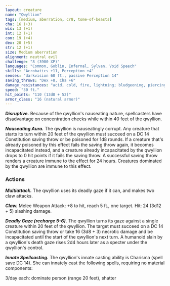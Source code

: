 ```yaml
---
layout: creature
name: "Qwyllion"
tags: [medium, aberration, cr8, tome-of-beasts]
cha: 16 (+3)
wis: 13 (+1)
int: 12 (+1)
con: 19 (+4)
dex: 20 (+5)
str: 12 (+1)
size: Medium aberration
alignment: neutral evil
challenge: "8 (3900 XP)"
languages: "Common, Goblin, Infernal, Sylvan, Void Speech"
skills: "Acrobatics +11, Perception +4"
senses: "darkvision 60 ft., passive Perception 14"
saving_throws: "Dex +8, Cha +6"
damage_resistances: "acid, cold, fire, lightning; bludgeoning, piercing, and slashing from nonmagical weapons"
speed: "30 ft."
hit_points: "110 (13d8 + 52)"
armor_class: "16 (natural armor)"
---
```


***Disruptive.*** Because of the qwyllion's nauseating nature, spellcasters have disadvantage on concentration checks while within 40 feet of the qwyllion.

***Nauseating Aura.*** The qwyllion is nauseatingly corrupt. Any creature that starts its turn within 20 feet of the qwyllion must succeed on a DC 14 Constitution saving throw or be poisoned for 1d8 rounds. If a creature that's already poisoned by this effect fails the saving throw again, it becomes incapacitated instead, and a creature already incapacitated by the qwyllion drops to 0 hit points if it fails the saving throw. A successful saving throw renders a creature immune to the effect for 24 hours. Creatures dominated by the qwyllion are immune to this effect.

### Actions

***Multiattack.*** The qwyllion uses its deadly gaze if it can, and makes two claw attacks.

***Claw.*** Melee Weapon Attack: +8 to hit, reach 5 ft., one target. Hit: 24 (3d12 + 5) slashing damage.

***Deadly Gaze (recharge 5-6).*** The qwyllion turns its gaze against a single creature within 20 feet of the qwyllion. The target must succeed on a DC 14 Constitution saving throw or take 16 (3d8 + 3) necrotic damage and be incapacitated until the start of the qwyllion's next turn. A humanoid slain by a qwyllion's death gaze rises 2d4 hours later as a specter under the qwyllion's control.

***Innate Spellcasting.*** The qwyllion's innate casting ability is Charisma (spell save DC 14). She can innately cast the following spells, requiring no material components:

3/day each: dominate person (range 20 feet), shatter

